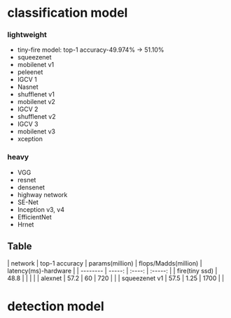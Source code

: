 # classification model 
### lightweight 
* tiny-fire model: top-1 accuracy-49.974% -> 51.10% 
* squeezenet
* mobilenet v1
* peleenet
* IGCV 1
* Nasnet
* shufflenet v1
* mobilenet v2
* IGCV 2
* shufflenet v2
* IGCV 3
* mobilenet v3
* xception



### heavy
* VGG
* resnet
* densenet
* highway network
* SE-Net
* Inception v3, v4
* EfficientNet
* Hrnet

## Table
| network            | top-1 accuracy    |  params(million)  | flops/Madds(million) | latency(ms)-hardware |
| --------   | -----:   | :----: | :-----: |
| fire(tiny ssd)     | 48.8      |       |        |        |
| alexnet        |  57.2      |   60    |    720 |      |
| squeezenet v1   | 57.5      |   1.25    |  1700 |     |



# detection model
